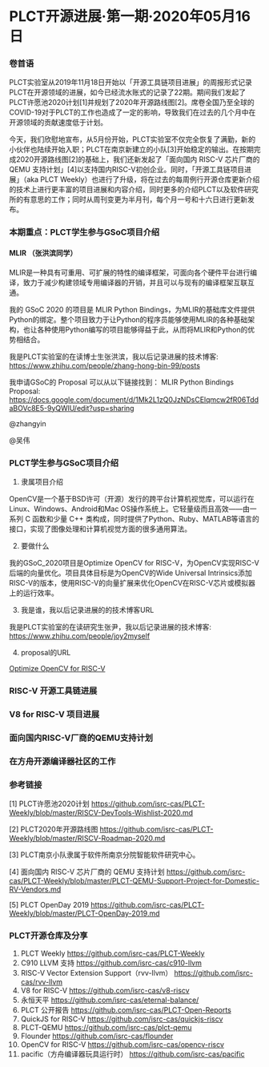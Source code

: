 # PLCT开源进展·第一期·2020年05月16日

### 卷首语

PLCT实验室从2019年11月18日开始以「开源工具链项目进展」的周报形式记录PLCT在开源领域的进展，如今已经流水账式的记录了22期。期间我们发起了PLCT许愿池2020计划[1]并规划了2020年开源路线图[2]。席卷全国乃至全球的COVID-19对于PLCT的工作也造成了一定的影响，导致我们在过去的几个月中在开源领域的贡献速度低于计划。

今天，我们欣慰地宣布，从5月份开始，PLCT实验室不仅完全恢复了满勤，新的小伙伴也陆续开始入职；PLCT在南京新建立的小队[3]开始稳定的输出。在按期完成2020开源路线图[2]的基础上，我们还新发起了「面向国内 RISC-V 芯片厂商的 QEMU 支持计划」[4]以支持国内RISC-V初创企业。同时，「开源工具链项目进展」（aka PLCT Weekly）也进行了升级，将在过去的每周例行开源仓库更新介绍的技术上进行更丰富的项目进展和内容介绍，同时更多的介绍PLCT以及软件研究所的有意思的工作；同时从周刊变更为半月刊，每个月一号和十六日进行更新发布。

### 本期重点：PLCT学生参与GSoC项目介绍

#### MLIR （张洪滨同学）

MLIR是一种具有可重用、可扩展的特性的编译框架，可面向各个硬件平台进行编译，致力于减少构建领域专用编译器的开销，并且可以与现有的编译框架互联互通。

我的 GSoC 2020 的项目是 MLIR Python Bindings，为MLIR的基础库文件提供Python的绑定。整个项目致力于让Python的程序员能够使用MLIR的各种基础架构，也让各种使用Python编写的项目能够得益于此，从而将MLIR和Python的优势相结合。

我是PLCT实验室的在读博士生张洪滨，我以后记录进展的技术博客:
https://www.zhihu.com/people/zhang-hong-bin-99/posts

我申请GSoC的 Proposal 可以从以下链接找到：
MLIR Python Bindings Proposal: https://docs.google.com/document/d/1Mk2L1zQ0JzNDsCElqmcw2fR06TddaBOVc8E5-9yQWlU/edit?usp=sharing

@zhangyin

@吴伟

### PLCT学生参与GSoC项目介绍

1. 隶属项目介绍

OpenCV是一个基于BSD许可（开源）发行的跨平台计算机视觉库，可以运行在Linux、Windows、Android和Mac OS操作系统上。它轻量级而且高效——由一系列 C 函数和少量 C++ 类构成，同时提供了Python、Ruby、MATLAB等语言的接口，实现了图像处理和计算机视觉方面的很多通用算法。

2. 要做什么

我的GSoC_2020项目是Optimize OpenCV for RISC-V，为OpenCV实现RISC-V后端的向量优化。项目具体目标是为OpenCV的Wide Universal Intrinsics添加RISC-V的版本，使用RISC-V的向量扩展来优化OpenCV在RISC-V芯片或模拟器上的运行效率。

3. 我是谁，我以后记录进展的的技术博客URL

我是PLCT实验室的在读研究生张尹，我以后记录进展的技术博客: https://www.zhihu.com/people/joy2myself

4. proposal的URL

[Optimize OpenCV for RISC-V](https://storage.googleapis.com/summerofcode-prod.appspot.com/gsoc/core_project/doc/5971201463156736_1585579616_Optimize_OpenCV_for_RISC-V.pdf?Expires=1589280763&GoogleAccessId=summerofcode-prod%40appspot.gserviceaccount.com&Signature=YFqB4E3t1DvMnG9Xd%2Bw6S3lFzijzYrJZc4dGrgw%2Fp2NiwR041zq8gsNCSuWVRHuh3o%2BCHcyFQTt%2F%2FqmHZtfrpKgWVVaGdkGiCpq6u4rRojd1OkKSrKgItZ67wEp%2BExDDxYt%2FiCfd0IqKxLRzbryubLcQClB5Xb2aNGSejx4T5jP0IY7ZJlVJoFWGQDXb2WJOP%2Bw%2F921TmxJVdcRJ4vD%2BGFtb68hhXEKwAIRyOr5%2B0pEPkHibteR1rkeiaLeUFLKYvfCtPR%2FgEGBhDDmOF8qAqs1Lf%2FJ5t2ht93KeacBYhpqqk2dxQkON1fgZnAnP%2BPVf32r8V57GwOUsRdXqBQ2o8w%3D%3D)

### RISC-V 开源工具链进展

### V8 for RISC-V 项目进展

### 面向国内RISC-V厂商的QEMU支持计划

### 在方舟开源编译器社区的工作

### 参考链接

[1] PLCT许愿池2020计划 https://github.com/isrc-cas/PLCT-Weekly/blob/master/RISCV-DevTools-Wishlist-2020.md

[2] PLCT2020年开源路线图 https://github.com/isrc-cas/PLCT-Weekly/blob/master/RISCV-Roadmap-2020.md

[3] PLCT南京小队隶属于软件所南京分院智能软件研究中心。

[4] 面向国内 RISC-V 芯片厂商的 QEMU 支持计划 https://github.com/isrc-cas/PLCT-Weekly/blob/master/PLCT-QEMU-Support-Project-for-Domestic-RV-Vendors.md

[5] PLCT OpenDay 2019 https://github.com/isrc-cas/PLCT-Weekly/blob/master/PLCT-OpenDay-2019.md

### PLCT开源仓库及分享

1. PLCT Weekly https://github.com/isrc-cas/PLCT-Weekly
2. C910 LLVM 支持 https://github.com/isrc-cas/c910-llvm
3. RISC-V Vector Extension Support（rvv-llvm） https://github.com/isrc-cas/rvv-llvm
4. V8 for RISC-V https://github.com/isrc-cas/v8-riscv
5. 永恒天平 https://github.com/isrc-cas/eternal-balance/
6. PLCT 公开报告 https://github.com/isrc-cas/PLCT-Open-Reports
7. QuickJS for RISC-V https://github.com/isrc-cas/quickjs-riscv
8. PLCT-QEMU https://github.com/isrc-cas/plct-qemu
9. Flounder https://github.com/isrc-cas/flounder
10. OpenCV for RISC-V https://github.com/isrc-cas/opencv-riscv
11. pacific（方舟编译器玩具运行时） https://github.com/isrc-cas/pacific
